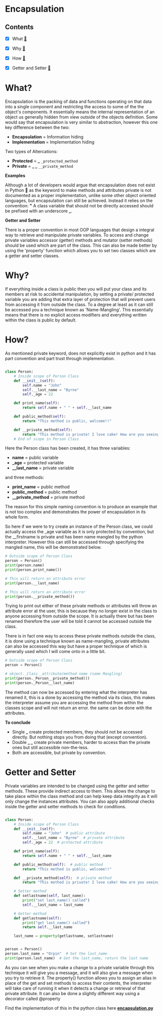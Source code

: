 # Encapsulation

## **Contents**

- [x] What [:file_folder:](#What?)

- [x] Why [:file_folder:](#Why?)

- [x] How [:file_folder:](#How?)

- [x] Getter and Setter [:file_folder:](#getter-and-setter)

# What?

Encapsulation is the packing of data and functions operating on that data into a single component and restricting the access
to some of the the object's components. It essentially means the internal representation of an object us generally hidden from
view outside of the objects definition. Some would say that encapsulation is very similar to abstraction, however this one key difference
between the two: <br>
* **Encapsulation** = Information hiding
* **Implementation** = Implementation hiding

Two types of Altercations: <br>
* **Protected** = **_** `_protected_method`
* **Private** = **_ _** `__private_method`

**Examples** 

Although a lot of developers would argue that encapsulation does not exist in Python :snake: as the keyword to make
methods and attributes private is not documented as a proper implementation, unlike some other object oriented languages, but
encapsulation can still be achieved. Instead it relies on the convention: **"** A class variable that should not be directly accessed
should be prefixed with an underscore **_**.

**Getter and Setter**

There is a proper convention in most OOP languages that design a integral way to retrieve and manipulate private variables. To
access and change private variables accessor (getter) methods and mutator (setter methods) should be used which are part of
the class. This can also be made better by using the 'property' function which allows you to set two classes which are a getter and
setter classes.

 # Why?
 
If everything inside a class is public then you will put your class and its members at risk to accidental manipulation,
by setting a private/ protected variable you are adding that extra layer of protection that will prevent users from accessing it from
outside the class. To a degree at least as it can still be accessed you a technique known as 'Name-Mangling'. This essentially means that there is
no explicit access modifiers and everything written within the class is public by default.
 
 # How?
 
As mentioned private keyword, does not explicitly exist in python and it has part convention and part trust
through implementation. 

```python

class Person:
    # Inside scope of Person Class
    def __init__(self):  
        self.name = "John"  
        self.__last_name = "Byrne"  
        self._age = 22  

    def print_name(self):
        return self.name + " " + self.__last_name    

    def public_method(self):  
        return "This method is public, welcome!!"

    def __private_method(self):  
        return "This method is private! I love cake! How are you seeing this?!"
    # End of scope in Person Class
```

Here the Person class has been created, it has three variables:
* **name** = public variable
* **_age** = protected variable
* **__last_name** = private variable 

and three methods:
* **print_name** = public method
* **public_method** = public method
* **__private_method** = private method

The reason for this simple naming convention is to produce an example that is not too complex and demonstrates the power of
encapsulation in its whole form. 

So here if we were to try create an instance of the Person class, we could actually access the _age variable as it is only protected
by convention, but the __firstname is private and has been name mangled by the python interpreter. However this can still be accessed
through specifying the mangled name, this will be demonstrated below.

```python
# Outside scope of Person Class
person = Person()
print(person.name)
print(person.print_name())

# This will return an attribute error
print(person.__last_name)

# This will return an attribute error
print(person.__private_method())
```

Trying to print out either of these private methods or attributes will throw an attribute error at the user, this is because they no longer exist
in the class to anyone accessing from outside the scope. It is actually there but has been renamed therefore the user will be told it cannot be
accessed outside the class.

There is in fact one way to access these private methods outside the class, it is done using a technique known as name-mangling,
private attributes can also be accessed this way but have a proper technique of which is generally used which I will come onto in a little bit.

```python
# Outside scope of Person Class
person = Person()

# object._Class__attribute/method name (name Mangling)
print(person._Person__private_method())  
print(person._Person__last_name)
```

The method can now be accessed by entering what the interpreter has renamed it, this is a done by accessing the method
via its class, this makes the interpreter assume you are accessing the method from within the classes scope and will not
return an error. the same can be done with the attributes.

**To conclude**
* Single **_** create protected members, they should not be accessed directly. But nothing stops you from doing that (except convention).
* Double **_ _** create private members, harder to access than the private ones but still accessible non-the-less.
* Both are accessible, but private by convention.

# Getter and Setter

Private variables are intended to be changed using the getter and setter methods. These provide indirect access to them.
This allows the change to take place within the class method and can help keep data integrity as it will only
change the instances attributes. You can also apply additional checks inside the getter and setter methods to check
for conditions.

```python

class Person:
    # Inside scope of Person Class
    def __init__(self):  
        self.name = "John"  # public attribute
        self.__last_name = "Byrne"  # private attribute
        self._age = 22  # protected attribute

    def print_name(self):
        return self.name + " " + self.__last_name

    def public_method(self):  # public method
        return "This method is public, welcome!!"

    def __private_method(self):  # private method
        return "This method is private! I love cake! How are you seeing this?!"

    # Setter method
    def setlastname(self, last_name):
        print("set last_name() called")
        self.__last_name = last_name

    # Getter method
    def getlastname(self):
        print("get last_name() called")
        return self.__last_name

    last_name = property(getlastname, setlastname)


person = Person()
person.last_name = "Orpin"  # Set the last_name
print(person.last_name)  # Get the last_name, return the last name 
```

As you can see when you make a change to a private variable through this technique it will give you a message,
and it will also give a message when you try to retrieve it. The property() function allows you to assign an alias
in place of the get and set methods to access their contents, the interpreter will take care of running it when it detects
a change or retrieval of that private attribute. It can also be done a slightly different way using a decorator called @property

Find the implementation of this in the python class here [**encapsulation.py**](encapsulation.py)